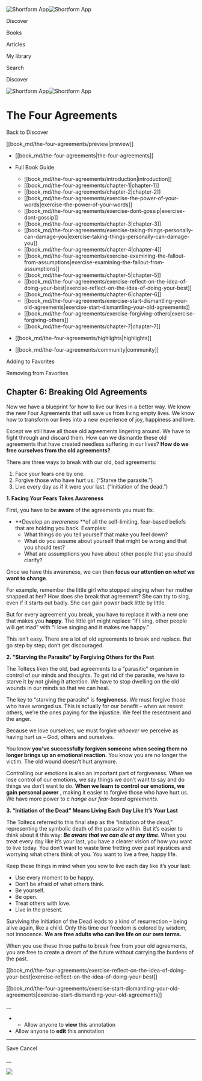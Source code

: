 ![Shortform App](/img/logo.36a2399e.svg)![Shortform App](/img/logo-dark.70c1b072.svg)

Discover

Books

Articles

My library

Search

Discover

![Shortform App](/img/logo.36a2399e.svg)![Shortform App](/img/logo-dark.70c1b072.svg)

# The Four Agreements

Back to Discover

[[book_md/the-four-agreements/preview|preview]]

  * [[book_md/the-four-agreements|the-four-agreements]]
  * Full Book Guide

    * [[book_md/the-four-agreements/introduction|introduction]]
    * [[book_md/the-four-agreements/chapter-1|chapter-1]]
    * [[book_md/the-four-agreements/chapter-2|chapter-2]]
    * [[book_md/the-four-agreements/exercise-the-power-of-your-words|exercise-the-power-of-your-words]]
    * [[book_md/the-four-agreements/exercise-dont-gossip|exercise-dont-gossip]]
    * [[book_md/the-four-agreements/chapter-3|chapter-3]]
    * [[book_md/the-four-agreements/exercise-taking-things-personally-can-damage-you|exercise-taking-things-personally-can-damage-you]]
    * [[book_md/the-four-agreements/chapter-4|chapter-4]]
    * [[book_md/the-four-agreements/exercise-examining-the-fallout-from-assumptions|exercise-examining-the-fallout-from-assumptions]]
    * [[book_md/the-four-agreements/chapter-5|chapter-5]]
    * [[book_md/the-four-agreements/exercise-reflect-on-the-idea-of-doing-your-best|exercise-reflect-on-the-idea-of-doing-your-best]]
    * [[book_md/the-four-agreements/chapter-6|chapter-6]]
    * [[book_md/the-four-agreements/exercise-start-dismantling-your-old-agreements|exercise-start-dismantling-your-old-agreements]]
    * [[book_md/the-four-agreements/exercise-forgiving-others|exercise-forgiving-others]]
    * [[book_md/the-four-agreements/chapter-7|chapter-7]]
  * [[book_md/the-four-agreements/highlights|highlights]]
  * [[book_md/the-four-agreements/community|community]]



Adding to Favorites 

Removing from Favorites 

## Chapter 6: Breaking Old Agreements

Now we have a blueprint for how to live our lives in a better way. We know the new Four Agreements that will save us from living empty lives. We know how to transform our lives into a new experience of joy, happiness and love.

Except we still have all those old agreements lingering around. We have to fight through and discard them. How can we dismantle these old agreements that have created needless suffering in our lives? **How do we free ourselves from the old agreements?**

There are three ways to break with our old, bad agreements:

  1. Face your fears one by one. 
  2. Forgive those who have hurt us. (“Starve the parasite.”)
  3. Live every day as if it were your last. (“Initiation of the dead.”)



**1\. Facing Your Fears Takes Awareness**

First, you have to be **aware** of the agreements you must fix.

  * **Develop an _awareness_ **of all the self-limiting, fear-based beliefs that are holding you back. Examples:
    * What things do you tell yourself that make you feel down?
    * What do you assume about yourself that might be wrong and that you should test?
    * What are assumptions you have about other people that you should clarify?



Once we have this awareness, we can then **focus our attention on _what_ we want to change**.

For example, remember the little girl who stopped singing when her mother snapped at her? How does she break that agreement? She can try to sing, even if it starts out badly. She can gain power back little by little.

But for every agreement you break, you have to replace it with a new one that makes you **happy**. The little girl might replace “if I sing, other people will get mad” with “I love singing and it makes me happy.”

This isn’t easy. There are a lot of old agreements to break and replace. But go step by step; don’t get discouraged.

**2\. “Starving the Parasite” by Forgiving Others for the Past**

The Toltecs liken the old, bad agreements to a “parasitic” organism in control of our minds and thoughts. To get rid of the parasite, we have to starve it by not giving it attention. We have to stop dwelling on the old wounds in our minds so that we can heal.

The key to “starving the parasite” is **forgiveness**. We must forgive those who have wronged us. This is actually for our benefit – when we resent others, we’re the ones paying for the injustice. We feel the resentment and the anger.

Because we love ourselves, we must forgive _whoever_ we perceive as having hurt us – God, others and ourselves.

You know **you’ve successfully forgiven someone when seeing them no longer brings up an emotional reaction.** You know you are no longer the victim. The old wound doesn’t hurt anymore.

Controlling our emotions is also an important part of forgiveness. When we lose control of our emotions, we say things we don’t want to say and do things we don’t want to do. **When we learn to control our emotions, we gain personal power** , making it easier to forgive those who have hurt us. We have more power to c _hange our fear-based agreements_.

**3\. “Initiation of the Dead” Means Living Each Day Like It’s Your Last**

The Toltecs referred to this final step as the “initiation of the dead,” representing the symbolic death of the parasite within. But it’s easier to think about it this way: **_Be aware that we can die at any time_**. When you treat every day like it’s your last, you have a clearer vision of how you want to live today. You don’t want to waste time fretting over past injustices and worrying what others think of you. You want to live a free, happy life.

Keep these things in mind when you vow to live each day like it’s your last:

  * Use every moment to be happy.
  * Don’t be afraid of what others think.
  * Be yourself.
  * Be open.
  * Treat others with love.
  * Live in the present.



Surviving the Initiation of the Dead leads to a kind of resurrection – being alive again, like a child. Only this time our freedom is colored by wisdom, not innocence. **We are free adults who can live life on our own terms.**

When you use these three paths to break free from your old agreements, you are free to create a dream of the future without carrying the burdens of the past.

[[book_md/the-four-agreements/exercise-reflect-on-the-idea-of-doing-your-best|exercise-reflect-on-the-idea-of-doing-your-best]]

[[book_md/the-four-agreements/exercise-start-dismantling-your-old-agreements|exercise-start-dismantling-your-old-agreements]]

__

  *   * Allow anyone to **view** this annotation
  * Allow anyone to **edit** this annotation



* * *

Save Cancel

__




![](https://bat.bing.com/action/0?ti=56018282&Ver=2&mid=e1b616e8-c250-4fe6-8b97-6373f0269306&sid=1711133063fa11eebdec89a8b8ae3bbc&vid=171147a063fa11eea7440fcfeb230d96&vids=0&msclkid=N&pi=0&lg=en-US&sw=800&sh=600&sc=24&nwd=1&tl=Shortform%20%7C%20The%20Four%20Agreements&p=https%3A%2F%2Fwww.shortform.com%2Fapp%2Fbook%2Fthe-four-agreements%2Fchapter-6&r=&lt=388&evt=pageLoad&sv=1&rn=796280)
